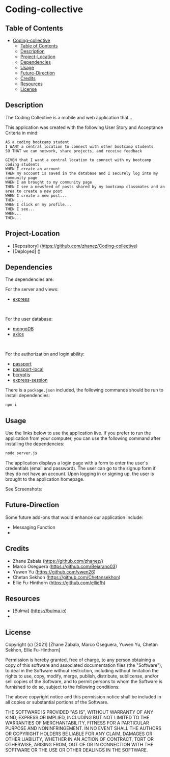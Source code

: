 # Coding-collective
## Table of Contents
- [Coding-collective](#coding-collective)
  - [Table of Contents](#table-of-contents)
  - [Description](#description)
  - [Project-Location](#project-location)
  - [Dependencies](#dependencies)
  - [Usage](#usage)
  - [Future-Direction](#future-direction)
  - [Credits](#credits)
  - [Resources](#resources)
  - [License](#license)

## Description
The Coding Collective is a mobile and web application that... 

This application was created with the following User Story and Acceptance Criteria in mind:
```
AS a coding bootcamp student
I WANT a central location to connect with other bootcamp students
SO THAT we can network, share projects, and receive feedback
```
```
GIVEN that I want a central location to connect with my bootcamp coding students
WHEN I create an account
THEN my account is saved in the database and I securely log into my community page
WHEN I am brought to my community page
THEN I see a newsfeed of posts shared by my bootcamp classmates and an area to create a new post
WHEN I create a new post...
THEN ...
WHEN I click on my profile...
THEN I see...
WHEN...
THEN...
```

## Project-Location
* [Repository] (https://github.com/zhanez/Coding-collective)
* [Deployed] ()
  
## Dependencies
The dependencies are:
<br>

For the server and views:
* [express](http://expressjs.com/)
<br>

For the user database:
* [mongoDB]()
* [axios](https://www.npmjs.com/package/axios) 
<br>

For the authorization and login ability:
* [passport](https://www.npmjs.com/package/passport)
* [passport-local](https://www.npmjs.com/package/passport-local)
* [bcryptjs](https://www.npmjs.com/package/bcryptjs)
* [express-session](https://www.npmjs.com/package/express-session)

There is a `package.json` included, the following commands should be run to install dependencies:

```bash
npm i
```

## Usage
Use the links below to use the application live. If you prefer to run the application from your computer, you can use the following command after installing the dependencies:
```bash
node server.js
```

The application displays a login page with a form to enter the user's credentials (email and password). The user can go to the signup form if they do not have an account. Upon logging in or signing up, the user is brought to the application homepage.

See Screenshots:

## Future-Direction
Some future add-ons that would enhance our application include:
- Messaging Function
- 

## Credits
- Zhane Zabala (https://github.com/zhanez/)
- Marco Oseguera (https://github.com/Bejarano03)
- Yuwen Yu (https://github.com/ywen26)
- Chetan Sekhon (https://github.com/Chetansekhon)
- Ellie Fu-Hinthorn (https://github.com/elliefh)
  
## Resources
- [Bulma] (https://bulma.io)
- 

## License
Copyright (c) [2021] [Zhane Zabala, Marco Oseguera, Yuwen Yu, Chetan Sekhon, Ellie Fu-Hinthorn]

Permission is hereby granted, free of charge, to any person obtaining a copy of this software and associated documentation files (the "Software"), to deal in the Software without restriction, including without limitation the rights to use, copy, modify, merge, publish, distribute, sublicense, and/or sell copies of the Software, and to permit persons to whom the Software is furnished to do so, subject to the following conditions:

The above copyright notice and this permission notice shall be included in all copies or substantial portions of the Software.

THE SOFTWARE IS PROVIDED "AS IS", WITHOUT WARRANTY OF ANY KIND, EXPRESS OR IMPLIED, INCLUDING BUT NOT LIMITED TO THE WARRANTIES OF MERCHANTABILITY, FITNESS FOR A PARTICULAR PURPOSE AND NONINFRINGEMENT. IN NO EVENT SHALL THE AUTHORS OR COPYRIGHT HOLDERS BE LIABLE FOR ANY CLAIM, DAMAGES OR OTHER LIABILITY, WHETHER IN AN ACTION OF CONTRACT, TORT OR OTHERWISE, ARISING FROM, OUT OF OR IN CONNECTION WITH THE SOFTWARE OR THE USE OR OTHER DEALINGS IN THE SOFTWARE.